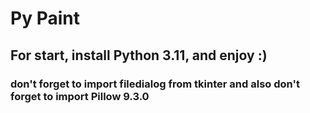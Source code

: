 # Py Paint
## For start, install Python 3.11, and enjoy :)
### don't forget to import filedialog from tkinter and also don't forget to import Pillow 9.3.0
